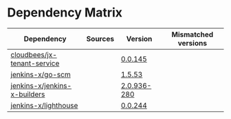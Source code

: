 # Dependency Matrix

Dependency | Sources | Version | Mismatched versions
---------- | ------- | ------- | -------------------
[cloudbees/jx-tenant-service](https://github.com/cloudbees/jx-tenant-service) |  | [0.0.145](https://github.com/cloudbees/jx-tenant-service/releases/tag/v0.0.145) | 
[jenkins-x/go-scm](https://github.com/jenkins-x/go-scm) |  | [1.5.53]() | 
[jenkins-x/jenkins-x-builders](https://github.com/jenkins-x/jenkins-x-builders) |  | [2.0.936-280]() | 
[jenkins-x/lighthouse](https://github.com/jenkins-x/lighthouse) |  | [0.0.244]() | 
